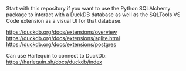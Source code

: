 Start with this repository if you want to use the Python SQLAlchemy package to interact with a DuckDB database
as well as the SQLTools VS Code extension as a visual UI for that database.

https://duckdb.org/docs/extensions/overview
https://duckdb.org/docs/extensions/sqlite.html
https://duckdb.org/docs/extensions/postgres

Can use Harlequin to connect to DuckDb:
https://harlequin.sh/docs/duckdb/index
